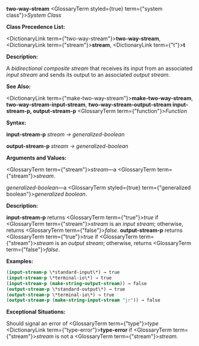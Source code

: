 **two-way-stream** <GlossaryTerm styled={true} term={"system class"}><i>System Class</i></GlossaryTerm> 



**Class Precedence List:** 



<DictionaryLink  term={"two-way-stream"}><b>two-way-stream</b></DictionaryLink>, <DictionaryLink  term={"stream"}><b>stream</b></DictionaryLink>, <DictionaryLink  term={"t"}><b>t</b></DictionaryLink> 



**Description:** 



A *bidirectional composite stream* that receives its input from an associated *input stream* and sends its output to an associated *output stream*. 



**See Also:** 



<DictionaryLink  term={"make-two-way-stream"}><b>make-two-way-stream</b></DictionaryLink>, **two-way-stream-input-stream**, **two-way-stream-output-stream input-stream-p, output-stream-p** <GlossaryTerm  term={"function"}><i>Function</i></GlossaryTerm> 



**Syntax:** 



**input-stream-p** *stream → generalized-boolean* 



**output-stream-p** *stream → generalized-boolean* 



**Arguments and Values:** 



<GlossaryTerm  term={"stream"}><i>stream</i></GlossaryTerm>—a <GlossaryTerm  term={"stream"}><i>stream</i></GlossaryTerm>. 



*generalized-boolean*—a <GlossaryTerm styled={true} term={"generalized boolean"}><i>generalized boolean</i></GlossaryTerm>. 



**Description:** 



**input-stream-p** returns <GlossaryTerm  term={"true"}><i>true</i></GlossaryTerm> if <GlossaryTerm  term={"stream"}><i>stream</i></GlossaryTerm> is an *input stream*; otherwise, returns <GlossaryTerm  term={"false"}><i>false</i></GlossaryTerm>. **output-stream-p** returns <GlossaryTerm  term={"true"}><i>true</i></GlossaryTerm> if <GlossaryTerm  term={"stream"}><i>stream</i></GlossaryTerm> is an *output stream*; otherwise, returns <GlossaryTerm  term={"false"}><i>false</i></GlossaryTerm>. 

**Examples:**
```lisp
(input-stream-p \*standard-input\*) → true 
(input-stream-p \*terminal-io\*) → true 
(input-stream-p (make-string-output-stream)) → false 
(output-stream-p \*standard-output\*) → true 
(output-stream-p \*terminal-io\*) → true 
(output-stream-p (make-string-input-stream "jr")) → false 
```
**Exceptional Situations:** 



Should signal an error of <GlossaryTerm  term={"type"}><i>type</i></GlossaryTerm> <DictionaryLink  term={"type-error"}><b>type-error</b></DictionaryLink> if <GlossaryTerm  term={"stream"}><i>stream</i></GlossaryTerm> is not a <GlossaryTerm  term={"stream"}><i>stream</i></GlossaryTerm>. 







 



 



